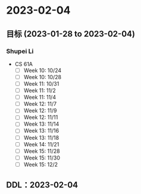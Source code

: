 # 2023-02-04
## 目标 (2023-01-28 to 2023-02-04)
### Shupei Li
- CS 61A
    - [ ] Week 10: 10/24
    - [ ] Week 10: 10/28
    - [ ] Week 11: 10/31
    - [ ] Week 11: 11/2
    - [ ] Week 11: 11/4
    - [ ] Week 12: 11/7
    - [ ] Week 12: 11/9
    - [ ] Week 12: 11/11
    - [ ] Week 13: 11/14
    - [ ] Week 13: 11/16
    - [ ] Week 13: 11/18
    - [ ] Week 14: 11/21
    - [ ] Week 15: 11/28
    - [ ] Week 15: 11/30
    - [ ] Week 15: 12/2
 
## DDL：2023-02-04
